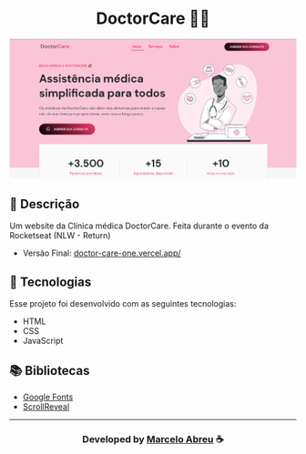 <h1 align="center">
  DoctorCare 👨‍⚕️
</h1>

<img src="assets/Screenshot-site.png">

## 📝 Descrição 

Um website da Clínica médica DoctorCare. Feita durante o evento da Rocketseat (NLW - Return)

- Versão Final: [doctor-care-one.vercel.app/](https://doctor-care-one.vercel.app/)

## 🚀 Tecnologias

Esse projeto foi desenvolvido com as seguintes tecnologias:

- HTML
- CSS
- JavaScript

## 📚 Bibliotecas

- [Google Fonts](https://fonts.google.com/)
- [ScrollReveal](https://scrollrevealjs.org/)



-----

  <h3 align="center"> Developed by <a href="#">Marcelo Abreu</a> ☕</h3>


